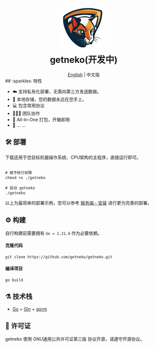 
<h1 align="center">
  <br>
  <a href="https://www.getneko.top/zh/" alt="logo" ><img src="https://raw.githubusercontent.com/getneko/getneko/main/logo.jpg" width="150"/></a>
  <br>
  getneko(开发中)
  <br>
</h1>

<div align="center">
<a href="https://github.com/getneko/getneko/blob/master/README.md" alt="english" >English</a> | 中文版
</div>
## :sparkles: 特性

* :cloud: 支持私有化部署，无需向第三方发送数据。
* 💾 本地存储，您的数据永远在您手上。
* 💻 包含常用协议
* :family_woman_girl_boy:   团队协作
* :rocket: All-In-One 打包，开箱即用
* 🌈 ... ...

## :hammer_and_wrench: 部署

下载适用于您目标机器操作系统、CPU架构的主程序，直接运行即可。

```shell

# 赋予执行权限
chmod +x ./getneko

# 启动 getneko
./getneko
```

以上为最简单的部署示例，您可以参考 [服务端 - 安装](https://www.getneko.top/zh/) 进行更为完善的部署。

## :gear: 构建

自行构建前需要拥有 `Go = 1.21.6` 作为必要依赖。


#### 克隆代码

```shell
git clone https://github.com/getneko/getneko.git
```

#### 编译项目

```shell
go build
```

## :alembic: 技术栈

* [Go](https://golang.org/) + [Gin](https://github.com/gin-gonic/gin) + [gorm](https://github.com/go-gorm/gorm)

## :scroll: 许可证

getneko 使用 GNU通用公共许可证第三版 协议开源，请遵守开源协议。 